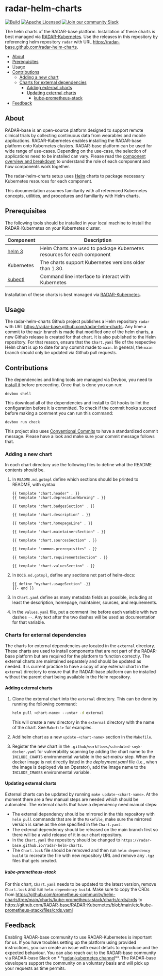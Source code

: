 # radar-helm-charts

[![Build](https://github.com/RADAR-base/radar-helm-charts/actions/workflows/lint-test.yaml/badge.svg)](https://github.com/RADAR-base/radar-helm-charts/actions/workflows/lint-test.yaml)
[![Apache Licensed](https://img.shields.io/github/license/radar-base/radar-kubernetes)](LICENSE)
[![Join our community Slack](https://img.shields.io/badge/slack-radarbase-success.svg?logo=slack)](https://docs.google.com/forms/d/e/1FAIpQLScKNZ-QonmxNkekDMLLbP-b_IrNHyDRuQValBy1BAsLOjEFpg/viewform)

The helm charts of the RADAR-base platform. Installation of these charts is best managed
via [RADAR-Kubernetes](https://github.com/RADAR-base/RADAR-Kubernetes). Use the releases in this repository by
referencing helm repository `radar` with URL <https://radar-base.github.com/radar-helm-charts>.

<!-- START doctoc generated TOC please keep comment here to allow auto update -->
<!-- DON'T EDIT THIS SECTION, INSTEAD RE-RUN doctoc TO UPDATE -->

- [About](#about)
- [Prerequisites](#prerequisites)
- [Usage](#usage)
- [Contributions](#contributions)
  - [Adding a new chart](#adding-a-new-chart)
  - [Charts for external dependencies](#charts-for-external-dependencies)
    - [Adding external charts](#adding-external-charts)
    - [Updating external charts](#updating-external-charts)
      - [kube-prometheus-stack](#kube-prometheus-stack)
- [Feedback](#feedback)

<!-- END doctoc generated TOC please keep comment here to allow auto update -->

## About

RADAR-base is an open-source platform designed to support remote clinical trials by collecting continuous data from
wearables and mobile applications. RADAR-Kubernetes enables installing the RADAR-base platform onto Kubernetes clusters.
RADAR-base platform can be used for wide range of use-cases. Depending on the use-case, the selection of applications
need to be installed can vary. Please read
the [component overview and breakdown](https://radar-base.atlassian.net/wiki/spaces/RAD/pages/2673967112/Component+overview+and+breakdown)
to understand the role of each component and how components work together.

The radar-helm-charts setup uses [Helm](https://github.com/helm/helm) charts to package necessary Kubernetes resources
for each component.

This documentation assumes familiarity with all referenced Kubernetes concepts, utilities, and procedures and
familiarity with Helm charts.

## Prerequisites

The following tools should be installed in your local machine to install the RADAR-Kubernetes on your Kubernetes
cluster.

| Component                                          | Description                                                             |
|----------------------------------------------------|-------------------------------------------------------------------------|
| [helm 3](https://github.com/helm/helm#install)     | Helm Charts are used to package Kubernetes resources for each component |
| Kubernetes                                         | The charts support Kubernetes versions older than 1.30.                 |
| [kubectl](https://kubernetes.io/docs/tasks/tools/) | Command line interface to interact with Kubernetes                      |

Installation of these charts is best managed via [RADAR-Kubernetes](https://github.com/RADAR-base/RADAR-Kubernetes).

## Usage

The radar-helm-charts Github project publishes a Helm repository `radar` with
URL <https://radar-base.github.com/radar-helm-charts>. Any time a commit to the `main` branch is made that modified one
of the helm charts, a new Github release is created for that chart. It is also published to the Helm repository. For
that reason, ensure that the `Chart.yaml` file of the respective Helm chart is up to date for any commit made to `main`.
In general, the `main` branch should only be updated via Github pull requests.

## Contributions

The dependencies and linting tools are managed via Devbox, you need
to [install it](https://jetify-com.vercel.app/docs/devbox/installing_devbox/#install-devbox) before proceeding. Once
that is done you can run:

```
devbox shell
```

This download all of the dependencies and install to Git hooks to lint the configuration before it is committed. To
check if the commit hooks succeed before making a comment you can run this command:

```
devbox run check
```

This project also uses [Conventional Commits](https://www.conventionalcommits.org/en/v1.0.0/) to have a standardized
commit message. Please have a look and make sure your commit message follows that.

### Adding a new chart

In each chart directory use the following files to define what the README contents should be.

1. In `README.md.gotmpl` define which sections should be printed to README, with syntax

   ```
   {{ template "chart.header" . }}
   {{ template "chart.deprecationWarning" . }}

   {{ template "chart.badgesSection" . }}

   {{ template "chart.description" . }}

   {{ template "chart.homepageLine" . }}

   {{ template "chart.maintainersSection" . }}

   {{ template "chart.sourcesSection" . }}

   {{ template "common.prerequisites" . }}

   {{ template "chart.requirementsSection" . }}

   {{ template "chart.valuesSection" . }}
   ```

2. In `DOCS.md.gotmpl`, define any sections not part of helm-docs:

   ```
   {{ define "mychart.usageSection" -}}
   {{- end }}
   ```

3. In `Chart.yaml` define as many metadata fields as possible, including at least the description, homepage, maintainer,
   sources, and requirements.
4. In the `values.yaml` file, put a comment line before each variable with two dashes `--`. Any text after the two
   dashes will be used as documentation for that variable.

### Charts for external dependencies

The charts for external dependencies are located in the `external` directory. These charts are used to install
components that are not part of the RADAR-base platform but are required for the platform to function correctly. The
external charts are maintained separately and should be updated as needed. It is current practice to have a copy of
any external chart in the `external` directory to ensure that the RADAR-base platform can be installed without the
parent chart being available in the Helm repository.

#### Adding external charts

1. Clone the external chart into the `external` directory. This can be done by running the following command:

   ```bash
   helm pull <chart-name> --untar -d external
   ```

   This will create a new directory in the `external` directory with the name of the chart. See `Makefile` for
   examples.
2. Add helm chart as a new `update-<chart-name>` section in the `Makefile`.
3. Register the new chart in the `.github/workflows/scheduled-snyk-docker.yaml` for vulnerability scanning by adding the
   chart name to the `INCLUDE_CHARTS` environmental variable in the _set-matrix_ step. When the docker image is not directly
   listed in the _deployment.yaml_ file (i.e., when the image is deployed via an Operator), add the image name to the
   `INCLUDE_IMAGES` environmental variable.

#### Updating external charts

External charts can be updated by running `make update-<chart-name>`. At the moment there are a few manual steps are
needed which should be automated.
The external charts that have a dependency need manual steps:

- The external dependency should be mirrored in the this repository with `helm pull` commands that are in the
  `Makefile`, make sure the mirrored version is same as the one specified in the `Chart.yaml`.
- The external dependency should be released on the main branch first so there will be a valid release of it in our
  chart repository.
- In the `Chart.yaml` the repository should be changed to `https://radar-base.github.io/radar-helm-charts`.
- The `Chart.lock` file should be removed and then run `helm dependency build` to recreate the file with new repository
  URL and remove any `.tgz` files that gets created.

##### kube-prometheus-stack

For this chart, `Chart.yaml` needs to be updated to the latest version, remove `Chart.lock` and run
`helm dependency build`. Make sure to copy the CRDs from
https://github.com/prometheus-community/helm-charts/tree/main/charts/kube-prometheus-stack/charts/crds/crds
to
https://github.com/RADAR-base/RADAR-Kubernetes/blob/main/etc/kube-prometheus-stack/files/crds.yaml

## Feedback

Enabling RADAR-base community to use RADAR-Kubernetes is important for us. If you have troubles setting up the platform
using provided instructions, you can create an issue with exact details to reproduce and the expected behaviour.
You can also reach out to the RADAR-base community via RADAR-base Slack on *
*[radar-kubernetes channel](https://radardevelopment.slack.com/archives/C021AGGESC9)**. The RADAR-base developers
support the community on a voluntary basis and will pick up your requests as time permits.
